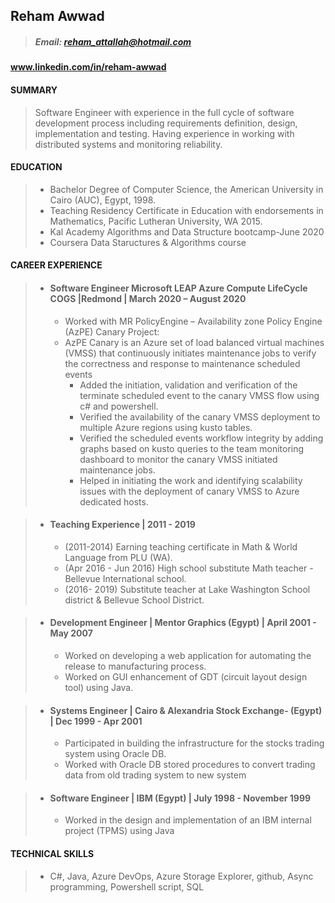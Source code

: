 ## Reham Awwad
 
> ##### Email: reham_attallah@hotmail.com
#### www.linkedin.com/in/reham-awwad
#### SUMMARY
>   Software Engineer with experience in the full cycle of software development process including requirements
>   definition, design, implementation and testing. Having experience in working with distributed systems and
>   monitoring reliability.
#### EDUCATION
>  * Bachelor Degree of Computer Science, the American University in Cairo (AUC), Egypt, 1998.
>  * Teaching Residency Certificate in Education with endorsements in Mathematics, Pacific Lutheran
University, WA 2015.
>  * Kal Academy Algorithms and Data Structure bootcamp-June 2020  
>  * Coursera Data Staructures & Algorithms course
#### CAREER EXPERIENCE
> * #### Software Engineer Microsoft LEAP Azure Compute LifeCycle COGS |Redmond | March 2020 – August 2020
>   * Worked with MR PolicyEngine – Availability zone Policy Engine (AzPE) Canary Project:
>   * AzPE Canary is an Azure set of load balanced virtual machines (VMSS) that continuously initiates maintenance jobs to verify the correctness and response 
    to maintenance scheduled events 
>     * Added the initiation, validation and verification of the terminate scheduled event to the canary VMSS flow using c# and powershell.
>     * Verified the availability of the canary VMSS deployment to multiple Azure regions using kusto tables.
>     * Verified the scheduled events workflow integrity by adding graphs based on kusto queries to the team monitoring dashboard to monitor the canary VMSS initiated maintenance jobs.
>     * Helped in initiating the work and identifying scalability issues with the deployment of canary VMSS to Azure dedicated hosts.

> * #### Teaching Experience | 2011 - 2019
>     * (2011-2014) Earning teaching certificate in Math & World Language from PLU (WA).
>     * (Apr 2016 - Jun 2016) High school substitute Math teacher - Bellevue International school.
>     * (2016- 2019) Substitute teacher at Lake Washington School district & Bellevue School District.

> * #### Development Engineer | Mentor Graphics (Egypt) | April 2001 - May 2007
>     * Worked on developing a web application for automating the release to manufacturing process.
>     * Worked on GUI enhancement of GDT (circuit layout design tool) using Java.

> * #### Systems Engineer | Cairo & Alexandria Stock Exchange- (Egypt) | Dec 1999 - Apr 2001
>     * Participated in building the infrastructure for the stocks trading system using Oracle DB.
>     * Worked with Oracle DB stored procedures to convert trading data from old trading system to new system 

> * #### Software Engineer | IBM (Egypt) | July 1998 - November 1999
>     * Worked in the design and implementation of an IBM internal project (TPMS) using Java

#### TECHNICAL SKILLS
  >    *  C#, Java, Azure DevOps, Azure Storage Explorer, github, Async programming, Powershell script, SQL
 
